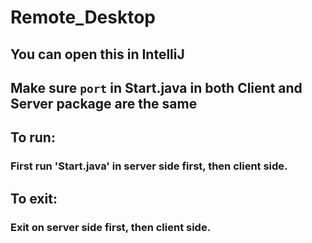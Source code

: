 # Remote_Desktop
## You can open this in IntelliJ
## Make sure ```port``` in Start.java in both Client and Server package are the same
## To run:
### First run 'Start.java' in server side first, then client side.
## To exit:
### Exit on server side first, then client side.
